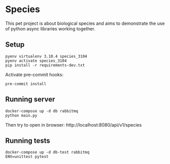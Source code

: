 # Species

This pet project is about biological species and aims to demonstrate the use of python async libraries working together.

## Setup

```shell
pyenv virtualenv 3.10.4 species_3104
pyenv activate species_3104
pip install -r requirements-dev.txt
```
Activate pre-commit hooks:
```shell
pre-commit install
```

## Running server

```shell
docker-compose up -d db rabbitmq
python main.py 
```

Then try to open in browser: http://localhost:8080/api/v1/species

## Running tests

```shell
docker-compose up -d db-test rabbitmq
ENV=unittest pytest
```
